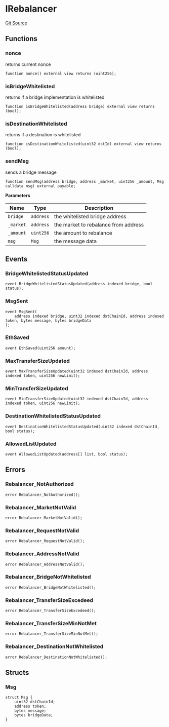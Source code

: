 # IRebalancer
[Git Source](https://github.com/malda-protocol/malda-lending/blob/413dc9221d099e8e0b7a9a3f94769f4666aaf31b/src\interfaces\IRebalancer.sol)


## Functions
### nonce

returns current nonce


```solidity
function nonce() external view returns (uint256);
```

### isBridgeWhitelisted

returns if a bridge implementation is whitelisted


```solidity
function isBridgeWhitelisted(address bridge) external view returns (bool);
```

### isDestinationWhitelisted

returns if a destination is whitelisted


```solidity
function isDestinationWhitelisted(uint32 dstId) external view returns (bool);
```

### sendMsg

sends a bridge message


```solidity
function sendMsg(address bridge, address _market, uint256 _amount, Msg calldata msg) external payable;
```
**Parameters**

|Name|Type|Description|
|----|----|-----------|
|`bridge`|`address`|the whitelisted bridge address|
|`_market`|`address`|the market to rebalance from address|
|`_amount`|`uint256`|the amount to rebalance|
|`msg`|`Msg`|the message data|


## Events
### BridgeWhitelistedStatusUpdated

```solidity
event BridgeWhitelistedStatusUpdated(address indexed bridge, bool status);
```

### MsgSent

```solidity
event MsgSent(
    address indexed bridge, uint32 indexed dstChainId, address indexed token, bytes message, bytes bridgeData
);
```

### EthSaved

```solidity
event EthSaved(uint256 amount);
```

### MaxTransferSizeUpdated

```solidity
event MaxTransferSizeUpdated(uint32 indexed dstChainId, address indexed token, uint256 newLimit);
```

### MinTransferSizeUpdated

```solidity
event MinTransferSizeUpdated(uint32 indexed dstChainId, address indexed token, uint256 newLimit);
```

### DestinationWhitelistedStatusUpdated

```solidity
event DestinationWhitelistedStatusUpdated(uint32 indexed dstChainId, bool status);
```

### AllowedListUpdated

```solidity
event AllowedListUpdated(address[] list, bool status);
```

## Errors
### Rebalancer_NotAuthorized

```solidity
error Rebalancer_NotAuthorized();
```

### Rebalancer_MarketNotValid

```solidity
error Rebalancer_MarketNotValid();
```

### Rebalancer_RequestNotValid

```solidity
error Rebalancer_RequestNotValid();
```

### Rebalancer_AddressNotValid

```solidity
error Rebalancer_AddressNotValid();
```

### Rebalancer_BridgeNotWhitelisted

```solidity
error Rebalancer_BridgeNotWhitelisted();
```

### Rebalancer_TransferSizeExcedeed

```solidity
error Rebalancer_TransferSizeExcedeed();
```

### Rebalancer_TransferSizeMinNotMet

```solidity
error Rebalancer_TransferSizeMinNotMet();
```

### Rebalancer_DestinationNotWhitelisted

```solidity
error Rebalancer_DestinationNotWhitelisted();
```

## Structs
### Msg

```solidity
struct Msg {
    uint32 dstChainId;
    address token;
    bytes message;
    bytes bridgeData;
}
```


